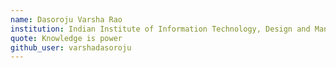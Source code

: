 ```yaml
---
name: Dasoroju Varsha Rao
institution: Indian Institute of Information Technology, Design and Manufacturing Jabalpur, India 🚩
quote: Knowledge is power 
github_user: varshadasoroju
---
```


